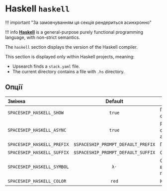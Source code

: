 # Haskell `haskell`

!!! important "За замовчуванням ця секція рендериться асинхронно"

!!! info
    [**Haskell**](https://www.haskell.org) is a general-purpose purely functional programming language, with non-strict semantics.

The `haskell` section displays the version of the Haskell compiler.

This section is displayed only within Haskell projects, meaning:

* Upsearch finds a `stack.yaml` file.
* The current directory contains a file with `.hs` directory.

## Опції

| Змінна                     |              Default               | Meaning                                 |
|:-------------------------- |:----------------------------------:| --------------------------------------- |
| `SPACESHIP_HASKELL_SHOW`   |               `true`               | Показати секцію                         |
| `SPACESHIP_HASKELL_ASYNC`  |               `true`               | Рендерити секцію асинхронно             |
| `SPACESHIP_HASKELL_PREFIX` | `$SPACESHIP_PROMPT_DEFAULT_PREFIX` | Префікс секції                          |
| `SPACESHIP_HASKELL_SUFFIX` | `$SPACESHIP_PROMPT_DEFAULT_SUFFIX` | Суфікс секції                           |
| `SPACESHIP_HASKELL_SYMBOL` |                `λ·`                | Символ, що відображається перед секцією |
| `SPACESHIP_HASKELL_COLOR`  |               `red`                | Колір секції                            |
